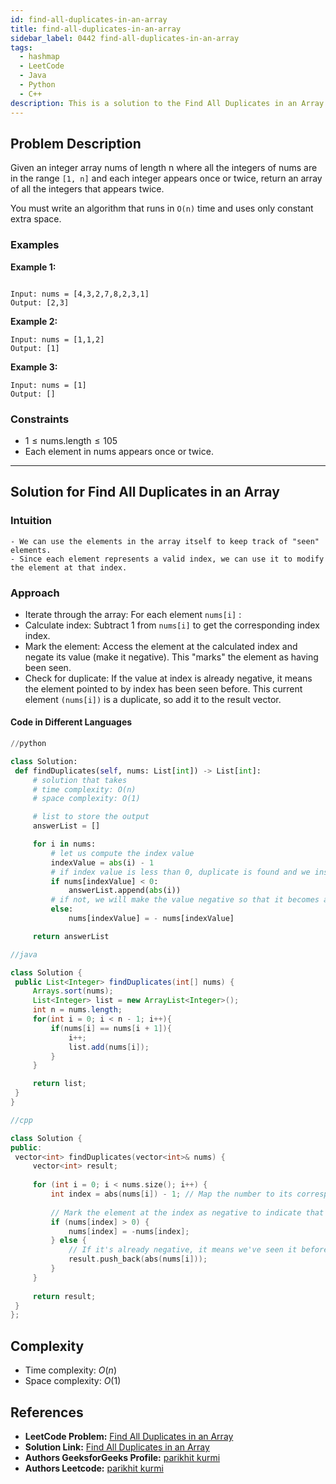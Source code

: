 ```yaml
---
id: find-all-duplicates-in-an-array
title: find-all-duplicates-in-an-array
sidebar_label: 0442 find-all-duplicates-in-an-array
tags:
  - hashmap
  - LeetCode
  - Java
  - Python
  - C++
description: This is a solution to the Find All Duplicates in an Array problem on LeetCode
---
```


## Problem Description

Given an integer array nums of length n where all the integers of nums are in the range `[1, n]` and each integer appears once or twice, return an array of all the integers that appears twice.

You must write an algorithm that runs in `O(n)` time and uses only constant extra space.

### Examples

**Example 1:**

```

Input: nums = [4,3,2,7,8,2,3,1]
Output: [2,3]

```

**Example 2:**


```
Input: nums = [1,1,2]
Output: [1]
```

**Example 3:**


```
Input: nums = [1]
Output: []
```


### Constraints

-  $1 \leq \text{nums.length} \leq  105$
- Each element in nums appears once or twice.


---

## Solution for  Find All Duplicates in an Array

### Intuition


    - We can use the elements in the array itself to keep track of "seen" elements.
    - Since each element represents a valid index, we can use it to modify the element at that index.




### Approach


   - Iterate through the array: For each element `nums[i]` :
   - Calculate index: Subtract 1 from `nums[i]` to get the corresponding index index.
   - Mark the element: Access the element at the calculated index and negate its value (make it negative). This "marks" the element as having been seen.
   - Check for duplicate: If the value at index is already negative, it means the element pointed to by index has been seen before.  This current element `(nums[i])` is a duplicate, so add it to the result vector.





#### Code in Different Languages

<Tabs>
  <TabItem value="Python" label="Python">
  <SolutionAuthor name="@parikhitkurmi"/>
    
   ```python
//python

   class Solution:
    def findDuplicates(self, nums: List[int]) -> List[int]:
        # solution that takes 
        # time complexity: O(n)
        # space complexity: O(1)

        # list to store the output
        answerList = []

        for i in nums:
            # let us compute the index value
            indexValue = abs(i) - 1
            # if index value is less than 0, duplicate is found and we insert to the answerList
            if nums[indexValue] < 0:
                answerList.append(abs(i))
            # if not, we will make the value negative so that it becomes a mark that its the first occurence
            else:
                nums[indexValue] = - nums[indexValue]

        return answerList
```
  </TabItem>
  <TabItem value="Java" label="Java">
  <SolutionAuthor name="@parikhitkurmi"/>

   ```java
//java

class Solution {
    public List<Integer> findDuplicates(int[] nums) {
        Arrays.sort(nums);
        List<Integer> list = new ArrayList<Integer>();
        int n = nums.length;
        for(int i = 0; i < n - 1; i++){
            if(nums[i] == nums[i + 1]){
                i++;
                list.add(nums[i]);
            }
        }

        return list;
    }
}

```
</TabItem>
<TabItem value="C++" label="C++">
<SolutionAuthor name="@parikhitkurmi"/>

   ```cpp
//cpp

class Solution {
public:
    vector<int> findDuplicates(vector<int>& nums) {
        vector<int> result;
        
        for (int i = 0; i < nums.size(); i++) {
            int index = abs(nums[i]) - 1; // Map the number to its corresponding index
            
            // Mark the element at the index as negative to indicate that we've seen it
            if (nums[index] > 0) {
                nums[index] = -nums[index];
            } else {
                // If it's already negative, it means we've seen it before, so it's a duplicate
                result.push_back(abs(nums[i]));
            }
        }
        
        return result;
    }
};

```

  </TabItem>
</Tabs>


## Complexity
   - Time complexity: $O(n)$
   - Space complexity: $O(1)$
## References

- **LeetCode Problem:** [Find All Duplicates in an Array](https://leetcode.com/problems/find-all-duplicates-in-an-array/)
- **Solution Link:** [Find All Duplicates in an Array](https://leetcode.com/problems/find-all-duplicates-in-an-array/submissions/)
- **Authors GeeksforGeeks Profile:** [parikhit kurmi](https://www.geeksforgeeks.org/user/sololeveler673/)
- **Authors Leetcode:** [parikhit kurmi](https://leetcode.com/u/parikhitkurmi14/)